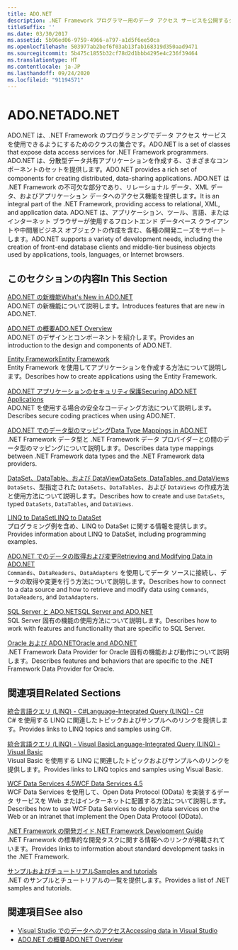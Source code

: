 ```yaml
---
title: ADO.NET
description: .NET Framework プログラマー用のデータ アクセス サービスを公開するクラスであり、分散型データ共有アプリケーションを作成するための ADO.NET について学習します。
titleSuffix: ''
ms.date: 03/30/2017
ms.assetid: 5b96ed06-9759-4966-a797-a1d5f6ee50ca
ms.openlocfilehash: 503977ab2bef6f03ab13fab168319d350aad9471
ms.sourcegitcommit: 5b475c1855b32cf78d2d1bbb4295e4c236f39464
ms.translationtype: HT
ms.contentlocale: ja-JP
ms.lasthandoff: 09/24/2020
ms.locfileid: "91194571"
---
```

# <a name="adonet"></a><span data-ttu-id="26f60-103">ADO.NET</span><span class="sxs-lookup"><span data-stu-id="26f60-103">ADO.NET</span></span>

<span data-ttu-id="26f60-104">ADO.NET は、.NET Framework のプログラミングでデータ アクセス サービスを使用できるようにするためのクラスの集合です。</span><span class="sxs-lookup"><span data-stu-id="26f60-104">ADO.NET is a set of classes that expose data access services for .NET Framework programmers.</span></span> <span data-ttu-id="26f60-105">ADO.NET は、分散型データ共有アプリケーションを作成する、さまざまなコンポーネントのセットを提供します。</span><span class="sxs-lookup"><span data-stu-id="26f60-105">ADO.NET provides a rich set of components for creating distributed, data-sharing applications.</span></span> <span data-ttu-id="26f60-106">ADO.NET は .NET Framework の不可欠な部分であり、リレーショナル データ、XML データ、およびアプリケーション データへのアクセス機能を提供します。</span><span class="sxs-lookup"><span data-stu-id="26f60-106">It is an integral part of the .NET Framework, providing access to relational, XML, and application data.</span></span> <span data-ttu-id="26f60-107">ADO.NET は、アプリケーション、ツール、言語、またはインターネット ブラウザーが使用するフロントエンド データベース クライアントや中間層ビジネス オブジェクトの作成を含む、各種の開発ニーズをサポートします。</span><span class="sxs-lookup"><span data-stu-id="26f60-107">ADO.NET supports a variety of development needs, including the creation of front-end database clients and middle-tier business objects used by applications, tools, languages, or Internet browsers.</span></span>  
  
## <a name="in-this-section"></a><span data-ttu-id="26f60-108">このセクションの内容</span><span class="sxs-lookup"><span data-stu-id="26f60-108">In This Section</span></span>  

 [<span data-ttu-id="26f60-109">ADO.NET の新機能</span><span class="sxs-lookup"><span data-stu-id="26f60-109">What's New in ADO.NET</span></span>](whats-new.md)  
 <span data-ttu-id="26f60-110">ADO.NET の新機能について説明します。</span><span class="sxs-lookup"><span data-stu-id="26f60-110">Introduces features that are new in ADO.NET.</span></span>  
  
 [<span data-ttu-id="26f60-111">ADO.NET の概要</span><span class="sxs-lookup"><span data-stu-id="26f60-111">ADO.NET Overview</span></span>](ado-net-overview.md)  
 <span data-ttu-id="26f60-112">ADO.NET のデザインとコンポーネントを紹介します。</span><span class="sxs-lookup"><span data-stu-id="26f60-112">Provides an introduction to the design and components of ADO.NET.</span></span>  
  
 [<span data-ttu-id="26f60-113">Entity Framework</span><span class="sxs-lookup"><span data-stu-id="26f60-113">Entity Framework</span></span>](/ef/ef6/index)  
 <span data-ttu-id="26f60-114">Entity Framework を使用してアプリケーションを作成する方法について説明します。</span><span class="sxs-lookup"><span data-stu-id="26f60-114">Describes how to create applications using the Entity Framework.</span></span>  
  
 [<span data-ttu-id="26f60-115">ADO.NET アプリケーションのセキュリティ保護</span><span class="sxs-lookup"><span data-stu-id="26f60-115">Securing ADO.NET Applications</span></span>](securing-ado-net-applications.md)  
 <span data-ttu-id="26f60-116">ADO.NET を使用する場合の安全なコーディング方法について説明します。</span><span class="sxs-lookup"><span data-stu-id="26f60-116">Describes secure coding practices when using ADO.NET.</span></span>  
  
 [<span data-ttu-id="26f60-117">ADO.NET でのデータ型のマッピング</span><span class="sxs-lookup"><span data-stu-id="26f60-117">Data Type Mappings in ADO.NET</span></span>](data-type-mappings-in-ado-net.md)  
 <span data-ttu-id="26f60-118">.NET Framework データ型と .NET Framework データ プロバイダーとの間のデータ型のマッピングについて説明します。</span><span class="sxs-lookup"><span data-stu-id="26f60-118">Describes data type mappings between .NET Framework data types and the .NET Framework data providers.</span></span>  
  
 [<span data-ttu-id="26f60-119">DataSet、DataTable、および DataView</span><span class="sxs-lookup"><span data-stu-id="26f60-119">DataSets, DataTables, and DataViews</span></span>](./dataset-datatable-dataview/index.md)  
 <span data-ttu-id="26f60-120">`DataSets`、型指定された `DataSets`、`DataTables`、および `DataViews` の作成方法と使用方法について説明します。</span><span class="sxs-lookup"><span data-stu-id="26f60-120">Describes how to create and use `DataSets`, typed `DataSets`, `DataTables`, and `DataViews`.</span></span>  
  
 [<span data-ttu-id="26f60-121">LINQ to DataSet</span><span class="sxs-lookup"><span data-stu-id="26f60-121">LINQ to DataSet</span></span>](linq-to-dataset.md)  
 <span data-ttu-id="26f60-122">プログラミング例を含め、LINQ to DataSet に関する情報を提供します。</span><span class="sxs-lookup"><span data-stu-id="26f60-122">Provides information about LINQ to DataSet, including programming examples.</span></span>  
  
 [<span data-ttu-id="26f60-123">ADO.NET でのデータの取得および変更</span><span class="sxs-lookup"><span data-stu-id="26f60-123">Retrieving and Modifying Data in ADO.NET</span></span>](retrieving-and-modifying-data.md)  
 <span data-ttu-id="26f60-124">`Commands`、`DataReaders`、`DataAdapters` を使用してデータ ソースに接続し、データの取得や変更を行う方法について説明します。</span><span class="sxs-lookup"><span data-stu-id="26f60-124">Describes how to connect to a data source and how to retrieve and modify data using `Commands`, `DataReaders`, and `DataAdapters`.</span></span>  
  
 [<span data-ttu-id="26f60-125">SQL Server と ADO.NET</span><span class="sxs-lookup"><span data-stu-id="26f60-125">SQL Server and ADO.NET</span></span>](./sql/index.md)  
 <span data-ttu-id="26f60-126">SQL Server 固有の機能の使用方法について説明します。</span><span class="sxs-lookup"><span data-stu-id="26f60-126">Describes how to work with features and functionality that are specific to SQL Server.</span></span>  
  
 [<span data-ttu-id="26f60-127">Oracle および ADO.NET</span><span class="sxs-lookup"><span data-stu-id="26f60-127">Oracle and ADO.NET</span></span>](oracle-and-adonet.md)  
 <span data-ttu-id="26f60-128">.NET Framework Data Provider for Oracle 固有の機能および動作について説明します。</span><span class="sxs-lookup"><span data-stu-id="26f60-128">Describes features and behaviors that are specific to the .NET Framework Data Provider for Oracle.</span></span>  
  
## <a name="related-sections"></a><span data-ttu-id="26f60-129">関連項目</span><span class="sxs-lookup"><span data-stu-id="26f60-129">Related Sections</span></span>  

 [<span data-ttu-id="26f60-130">統合言語クエリ (LINQ) - C#</span><span class="sxs-lookup"><span data-stu-id="26f60-130">Language-Integrated Query (LINQ) - C#</span></span>](../../../csharp/programming-guide/concepts/linq/index.md)  
 <span data-ttu-id="26f60-131">C# を使用する LINQ に関連したトピックおよびサンプルへのリンクを提供します。</span><span class="sxs-lookup"><span data-stu-id="26f60-131">Provides links to LINQ topics and samples using C#.</span></span>  
  
 [<span data-ttu-id="26f60-132">統合言語クエリ (LINQ) - Visual Basic</span><span class="sxs-lookup"><span data-stu-id="26f60-132">Language-Integrated Query (LINQ) - Visual Basic</span></span>](../../../visual-basic/programming-guide/concepts/linq/index.md)  
 <span data-ttu-id="26f60-133">Visual Basic を使用する LINQ に関連したトピックおよびサンプルへのリンクを提供します。</span><span class="sxs-lookup"><span data-stu-id="26f60-133">Provides links to LINQ topics and samples using Visual Basic.</span></span>  
  
 [<span data-ttu-id="26f60-134">WCF Data Services 4.5</span><span class="sxs-lookup"><span data-stu-id="26f60-134">WCF Data Services 4.5</span></span>](../wcf/index.md)  
 <span data-ttu-id="26f60-135">WCF Data Services を使用して、Open Data Protocol (OData) を実装するデータ サービスを Web またはインターネットに配置する方法について説明します。</span><span class="sxs-lookup"><span data-stu-id="26f60-135">Describes how to use WCF Data Services to deploy data services on the Web or an intranet that implement the Open Data Protocol (OData).</span></span>  
  
 [<span data-ttu-id="26f60-136">.NET Framework の開発ガイド</span><span class="sxs-lookup"><span data-stu-id="26f60-136">.NET Framework Development Guide</span></span>](../../development-guide.md)  
 <span data-ttu-id="26f60-137">.NET Framework の標準的な開発タスクに関する情報へのリンクが掲載されています。</span><span class="sxs-lookup"><span data-stu-id="26f60-137">Provides links to information about standard development tasks in the .NET Framework.</span></span>  
  
 [<span data-ttu-id="26f60-138">サンプルおよびチュートリアル</span><span class="sxs-lookup"><span data-stu-id="26f60-138">Samples and tutorials</span></span>](../../../samples-and-tutorials/index.md)  
 <span data-ttu-id="26f60-139">.NET のサンプルとチュートリアルの一覧を提供します。</span><span class="sxs-lookup"><span data-stu-id="26f60-139">Provides a list of .NET samples and tutorials.</span></span>
  
## <a name="see-also"></a><span data-ttu-id="26f60-140">関連項目</span><span class="sxs-lookup"><span data-stu-id="26f60-140">See also</span></span>

- [<span data-ttu-id="26f60-141">Visual Studio でのデータへのアクセス</span><span class="sxs-lookup"><span data-stu-id="26f60-141">Accessing data in Visual Studio</span></span>](/visualstudio/data-tools/accessing-data-in-visual-studio)
- [<span data-ttu-id="26f60-142">ADO.NET の概要</span><span class="sxs-lookup"><span data-stu-id="26f60-142">ADO.NET Overview</span></span>](ado-net-overview.md)
